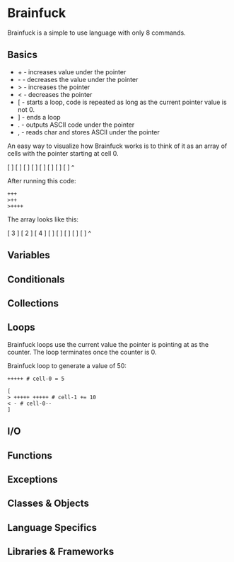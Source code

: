 # Brainfuck

Brainfuck is a simple to use language with only 8 commands.

## Basics

* \+ - increases value under the pointer
* \- - decreases the value under the pointer
* \> - increases the pointer
* \< - decreases the pointer
* [ - starts a loop, code is repeated as long as the current pointer value is not 0.
* ] - ends a loop
* . - outputs ASCII code under the pointer
* , - reads char and stores ASCII under the pointer

An easy way to visualize how Brainfuck works is to think of it as an array of cells with the
pointer starting at cell 0.

[ ] [ ] [ ] [ ] [ ] [ ] [ ] [ ]
 ^ 

After running this code:

```
+++
>++
>++++
```

The array looks like this:

[ 3 ] [ 2 ] [ 4 ] [ ] [ ] [ ] [ ] [ ]
              ^


## Variables

## Conditionals

## Collections

## Loops

Brainfuck loops use the current value the pointer is pointing at as the counter.
The loop terminates once the counter is 0.

Brainfuck loop to generate a value of 50:

```
+++++ # cell-0 = 5 

[
> +++++ +++++ # cell-1 += 10
< - # cell-0--
]
```


## I/O

## Functions

## Exceptions

## Classes & Objects

## Language Specifics

## Libraries & Frameworks